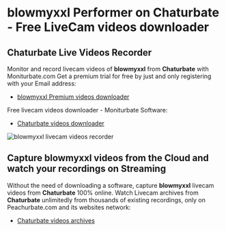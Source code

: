 # blowmyxxl Performer on Chaturbate - Free LiveCam videos downloader

## Chaturbate Live Videos Recorder

Monitor and record livecam videos of **blowmyxxl** from **Chaturbate** with Moniturbate.com
Get a premium trial for free by just and only registering with your Email address:
* [blowmyxxl Premium videos downloader](https://moniturbate.com/request-demo-licence-key.html)

Free livecam videos downloader - Moniturbate Software:
* [Chaturbate videos downloader](https://moniturbate.com/moniturbate-download-software.html)

![blowmyxxl livecam videos recorder](https://peachurnet.com/templates/moniturbate-software.png)


## Capture blowmyxxl videos from the Cloud and watch your recordings on Streaming

Without the need of downloading a software, capture **blowmyxxl** livecam videos from **Chaturbate** 100% online.
Watch Livecam archives from **Chaturbate** unlimitedly from thousands of existing recordings, only on Peachurbate.com and its websites network:
* [Chaturbate videos archives](https://peachurnet.com/)